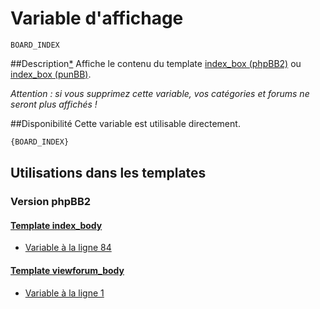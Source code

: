 # Variable d'affichage
```
BOARD_INDEX
```


##Description[*](https://fa-tvars.appspot.com/var/BOARD_INDEX)
Affiche le contenu du template [index_box (phpBB2)](subsilver/index_box.md) ou [index_box (punBB)](punbb/index_box.md).

*Attention : si vous supprimez cette variable, vos catégories et forums ne seront plus affichés !*

##Disponibilité
Cette variable est utilisable directement.

```html
{BOARD_INDEX}
```

## Utilisations dans les templates

### Version phpBB2

#### [Template index_body](subsilver/index_body.md#readme)
* [Variable &agrave; la ligne 84](../subsilver/index_body.tpl#L84)

#### [Template viewforum_body](subsilver/viewforum_body.md#readme)
* [Variable &agrave; la ligne 1](../subsilver/viewforum_body.tpl#L1)
